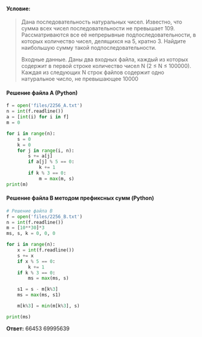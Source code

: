 #### Условие:
> Дана последовательность натуральных чисел. Известно, что сумма всех чисел последовательности не превышает 109. Рассматриваются все её непрерывные подпоследовательности, в которых количество чисел, делящихся на 5, кратно 3. Найдите наибольшую сумму такой подпоследовательности.
> 
> Входные данные.
> Даны два входных файла, каждый из которых содержит в первой строке количество чисел N (2 ≤ N ≤ 100000). Каждая из следующих N строк файлов содержит одно натуральное число, не превышающее 10000

#### Решение файла A (Python)
```python
f = open('files/2256_A.txt')
n = int(f.readline())
a = [int(i) for i in f]
m = 0

for i in range(n):
    s = 0
    k = 0
    for j in range(i, n):
        s += a[j]
        if a[j] % 5 == 0:
            k += 1
        if k % 3 == 0:
            m = max(m, s)
print(m)
```

#### Решение файла B методом префиксных сумм (Python)
```python
# Решение файла B
f = open('files/2256_B.txt')
n = int(f.readline())
m = [10**30]*3
ms, s, k = 0, 0, 0

for i in range(n):
    x = int(f.readline())
    s += x
    if x % 5 == 0:
        k += 1
    if k % 3 == 0:
        ms = max(ms, s)

    s1 = s - m[k%3]
    ms = max(ms, s1)

    m[k%3] = min(m[k%3], s)

print(ms)
```

**Ответ:** 66453 69995639
